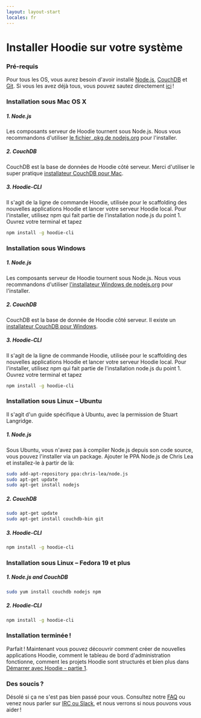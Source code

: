 ```yaml
---
layout: layout-start
locales: fr
---
```


# Installer Hoodie sur votre système

### Pré-requis
Pour tous les OS, vous aurez besoin d'avoir installé <a href="http://nodejs.org/" target="_blank">Node.js</a>, <a href="http://couchdb.apache.org/" target="_blank">CouchDB</a> et <a href="http://git-scm.com/" target="_blank">Git</a>. Si vous les avez déjà tous, vous pouvez sautez directement <a href="../start/getting-started/getting-started-1.html">ici</a>&#x202F;!

### Installation sous Mac OS X
##### 1. Node.js
Les composants serveur de Hoodie tournent sous Node.js. Nous vous recommandons d'utiliser <a href="https://nodejs.org/" target="_blank">le fichier .pkg de nodejs.org</a> pour l'installer.
##### 2. CouchDB
CouchDB est la base de données de Hoodie côté serveur. Merci d'utiliser le super pratique <a href="http://couchdb.apache.org/#download" target="_blank">installateur CouchDB pour Mac</a>. 
##### 3. Hoodie-CLI
Il s'agit de la ligne de commande Hoodie, utilisée pour le scaffolding des nouvelles applications Hoodie et lancer votre serveur Hoodie local. Pour l'installer, utilisez npm qui fait partie de l'installation node.js du point 1. Ouvrez votre terminal et tapez

```bash
npm install -g hoodie-cli
```

### Installation sous Windows
##### 1. Node.js
Les composants serveur de Hoodie tournent sous Node.js. Nous vous recommandons d'utiliser <a href="https://nodejs.org/" target="_blank">l'installateur Windows de nodejs.org</a> pour l'installer.
##### 2. CouchDB
CouchDB est la base de donnée de Hoodie côté serveur. Il existe un <a href="http://couchdb.apache.org/#download" target="_blank">installateur CouchDB pour Windows</a>. 
##### 3. Hoodie-CLI
Il s'agit de la ligne de commande Hoodie, utilisée pour le scaffolding des nouvelles applications Hoodie et lancer votre serveur Hoodie local. Pour l'installer, utilisez npm qui fait partie de l'installation node.js du point 1. Ouvrez votre terminal et tapez

```bash
npm install -g hoodie-cli
```

### Installation sous Linux – Ubuntu
Il s'agit d'un guide spécifique à Ubuntu, avec la permission de Stuart Langridge.
##### 1. Node.js
Sous Ubuntu, vous n'avez pas à compiler Node.js depuis son code source, vous pouvez l'installer via un package. Ajouter le PPA Node.js de Chris Lea et installez-le à partir de là:

```bash
sudo add-apt-repository ppa:chris-lea/node.js
sudo apt-get update
sudo apt-get install nodejs
```

##### 2. CouchDB

```bash
sudo apt-get update
sudo apt-get install couchdb-bin git
```

##### 3. Hoodie-CLI
```bash
npm install -g hoodie-cli
```

### Installation sous Linux – Fedora 19 et plus
##### 1. Node.js and CouchDB

```bash
sudo yum install couchdb nodejs npm
```

##### 2. Hoodie-CLI
```bash
npm install -g hoodie-cli
```

### Installation terminée&#x202F;!
Parfait&#x202F;! Maintenant vous pouvez découvrir comment créer de nouvelles applications Hoodie, comment le tableau de bord d'administration fonctionne, comment les projets Hoodie sont structurés et bien plus dans <a href="../start/getting-started/getting-started-1.html">Démarrer avec Hoodie - partie 1</a>.

### Des soucis&#x202F;?
Désolé si ça ne s'est pas bien passé pour vous. Consultez notre <a href="http://faq.hood.ie" target="_blank">FAQ</a> ou venez nous parler sur <a href="http://hood.ie/chat" target="_blank">IRC ou Slack</a>, et nous verrons si nous pouvons vous aider&#x202F;!

